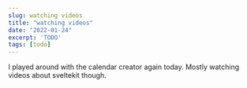 ```yaml
---
slug: watching videos
title: "watching videos"
date: "2022-01-24"
excerpt: 'TODO'
tags: [todo]
---
```


I played around with the calendar creator again today. Mostly watching videos about sveltekit though.
